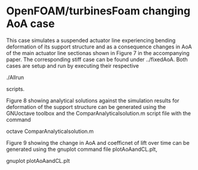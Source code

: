 OpenFOAM/turbinesFoam changing AoA case
==============================================

This case  simulates a suspended actuator line experiencing  bending deformation of its support structure and as a consequence changes in AoA of the main actuator line sectionas shown in Figure 7 in the accompanying paper.
The corresponding stiff case can be found under ../fixedAoA.
Both cases are setup and run by executing their respective 

./Allrun

scripts.

Figure 8 showing analytical solutions against the simulation results for deformation of the support structure  can be generated using the GNUoctave toolbox and the ComparAnalyticalsolution.m script file with the command

octave ComparAnalyticalsolution.m

Figure 9 showing the change in AoA and coefficnet of lift over time can be generated using the  gnuplot command file plotAoAandCL.plt, 

gnuplot plotAoAandCL.plt



